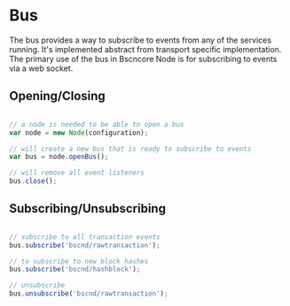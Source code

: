 # Bus
The bus provides a way to subscribe to events from any of the services running. It's implemented abstract from transport specific implementation. The primary use of the bus in Bscncore Node is for subscribing to events via a web socket.

## Opening/Closing

```javascript

// a node is needed to be able to open a bus
var node = new Node(configuration);

// will create a new bus that is ready to subscribe to events
var bus = node.openBus();

// will remove all event listeners
bus.close();
```

## Subscribing/Unsubscribing

```javascript

// subscribe to all transaction events
bus.subscribe('bscnd/rawtransaction');

// to subscribe to new block hashes
bus.subscribe('bscnd/hashblock');

// unsubscribe
bus.unsubscribe('bscnd/rawtransaction');
```
